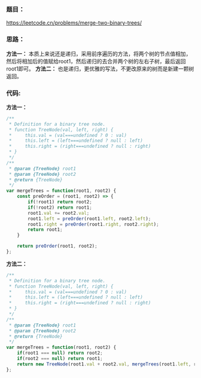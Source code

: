 ### **题目：**
https://leetcode.cn/problems/merge-two-binary-trees/

### **思路：** 
**方法一：** 本质上来说还是递归，采用前序遍历的方法，将两个树的节点值相加，然后将相加后的值赋给root1，然后递归的去合并两个树的左右子树，最后返回root1即可。
**方法二：** 也是递归，更优雅的写法，不更改原来的树而是新建一颗树返回。


### **代码:**
**方法一：**
```js
/**
 * Definition for a binary tree node.
 * function TreeNode(val, left, right) {
 *     this.val = (val===undefined ? 0 : val)
 *     this.left = (left===undefined ? null : left)
 *     this.right = (right===undefined ? null : right)
 * }
 */
/**
 * @param {TreeNode} root1
 * @param {TreeNode} root2
 * @return {TreeNode}
 */
var mergeTrees = function(root1, root2) {
    const preOrder = (root1, root2) => {
        if(!root1) return root2;
        if(!root2) return root1;
        root1.val += root2.val;
        root1.left = preOrder(root1.left, root2.left);
        root1.right = preOrder(root1.right, root2.right);
        return root1;
    }

    return preOrder(root1, root2);
};
```

**方法二：**
```js
/**
 * Definition for a binary tree node.
 * function TreeNode(val, left, right) {
 *     this.val = (val===undefined ? 0 : val)
 *     this.left = (left===undefined ? null : left)
 *     this.right = (right===undefined ? null : right)
 * }
 */
/**
 * @param {TreeNode} root1
 * @param {TreeNode} root2
 * @return {TreeNode}
 */
var mergeTrees = function(root1, root2) {
    if(root1 === null) return root2;
    if(root2 === null) return root1;
    return new TreeNode(root1.val + root2.val, mergeTrees(root1.left, root2.left), mergeTrees(root1.right, root2.right));
};
```